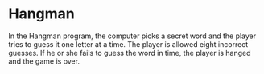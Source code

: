 # Hangman
In the Hangman program, the computer picks a secret word and the player tries to guess it one letter at a time.
The player is allowed eight incorrect guesses.
If he or she fails to guess the word in time, the player is hanged and the game is over.